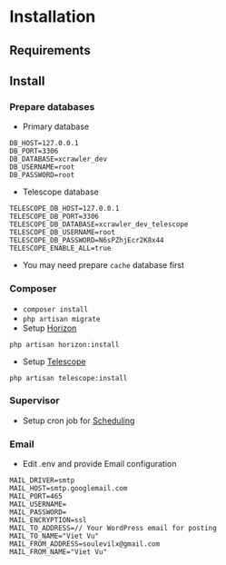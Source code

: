 # Installation

## Requirements
## Install
### Prepare databases
- Primary database

```DB_CONNECTION=mysql
DB_HOST=127.0.0.1
DB_PORT=3306
DB_DATABASE=xcrawler_dev
DB_USERNAME=root
DB_PASSWORD=root
```

- Telescope database

```TELESCOPE_DB_CONNECTION=telescope
TELESCOPE_DB_HOST=127.0.0.1
TELESCOPE_DB_PORT=3306
TELESCOPE_DB_DATABASE=xcrawler_dev_telescope
TELESCOPE_DB_USERNAME=root
TELESCOPE_DB_PASSWORD=N6sPZhjEcr2K8x44
TELESCOPE_ENABLE_ALL=true
```

- You may need prepare `cache` database first

### Composer
- `composer install`
- `php artisan migrate`
- Setup [Horizon](https://laravel.com/docs/8.x/horizon)

`php artisan horizon:install`

- Setup [Telescope](https://laravel.com/docs/8.x/telescope)

`php artisan telescope:install`

### Supervisor
- Setup cron job for [Scheduling](https://laravel.com/docs/8.x/scheduling)

### Email
- Edit .env and provide Email configuration
```
MAIL_DRIVER=smtp
MAIL_HOST=smtp.googlemail.com
MAIL_PORT=465
MAIL_USERNAME=
MAIL_PASSWORD=
MAIL_ENCRYPTION=ssl
MAIL_TO_ADDRESS=// Your WordPress email for posting
MAIL_TO_NAME="Viet Vu"
MAIL_FROM_ADDRESS=soulevilx@gmail.com
MAIL_FROM_NAME="Viet Vu"
```
